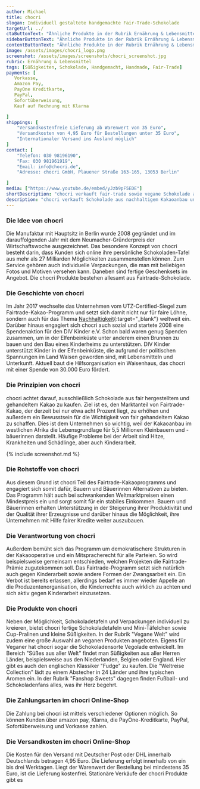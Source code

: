```yaml
---
author: Michael
title: chocri
slogan: Individuell gestaltete handgemachte Fair-Trade-Schokolade
targetUrl: ../
ctaButtonText: "Ähnliche Produkte in der Rubrik Ernährung & Lebensmittel"
sidebarButtonText: "Ähnliche Produkte in der Rubrik Ernährung & Lebensmittel"
contentButtonText: "Ähnliche Produkte in der Rubrik Ernährung & Lebensmittel"
image: /assets/images/chocri_logo.png
screenshot: /assets/images/screenshots/chocri_screenshot.jpg
rubric: Ernährung & Lebensmittel
tags: [Süßigkeiten, Schokolade, Handgemacht, Handmade, Fair-Trade]
payments: [
   Vorkasse,
   Amazon Pay,
   PayOne Kreditkarte,
   PayPal,
   Sofortüberweisung,
   Kauf auf Rechnung mit Klarna

]
shippings: [
    "Versandkostenfreie Lieferung ab Warenwert von 35 Euro",
    "Versandkosten von 4,95 Euro für Bestellungen unter 35 Euro",
    "Internationaler Versand ins Ausland möglich"
]
contact: [
    "Telefon: 030 98196190",
    "Fax: 030 981961919",
    "Email: info@chocri.de",
    "Adresse: chocri GmbH, Plauener Straße 163-165, 13053 Berlin"

]
media: ["https://www.youtube.de/embed/yJzb9pF5EDE"]
shortDescription: "chocri verkauft fair-trade sowie vegane Schokolade aus aller Welt und gestaltet handgemachte Geschenke nach individuellen Wünschen der Kunden"
description: "chocri verkauft Schokolade aus nachhaltigem Kakaoanbau und bezeichnet sich selbst als Deutschlands größte Online‑Confiserie. Der Marktführer von individualisierten Tafel-Schokoladen beliefert Privat- und Geschäftskunden in ganz Europa. chocri stellt Schokolade selbst her, verkauft aber auch andere namhafte Hersteller und Marken. chocri produziert Pralinen und Süßigkeiten, ist aber vor allem für seine handbestreuten Manufaktur-Schokoladen bekannt."
---
```


### Die Idee von chocri

Die Manufaktur mit Hauptsitz in Berlin wurde 2008 gegründet und im darauffolgenden Jahr mit dem Neumacher-Gründerpreis der Wirtschaftswoche ausgezeichnet. Das besondere Konzept von chocri besteht darin, dass Kunden sich online ihre persönliche Schokoladen-Tafel aus mehr als 27 Milliarden Möglichkeiten zusammenstellen können. Zum Service gehören auch individuelle Verpackungen, die man mit beliebigen Fotos und Motiven versehen kann. Daneben sind fertige Geschenksets im Angebot. Die chocri Produkte bestehen allesamt aus Fairtrade-Schokolade.

### Die Geschichte von chocri

Im Jahr 2017 wechselte das Unternehmen vom UTZ-Certified-Siegel zum Fairtrade-Kakao-Programm und setzt sich damit nicht nur für faire Löhne, sondern auch für das Thema [Nachhaltigkeit](https://www.chocri.de/infos/nachhaltige-schokolade){:target="_blank"} weltweit ein. Darüber hinaus engagiert sich chocri auch sozial und startete 2008 eine Spendenaktion für den DIV Kinder e.V. Schon bald waren genug Spenden zusammen, um in der Elfenbeinküste unter anderem einen Brunnen zu bauen und den Bau eines Kinderheims zu unterstützen. DIV Kinder unterstützt Kinder in der Elfenbeinküste, die aufgrund der politischen Spannungen im Land Waisen geworden sind, mit Lebensmitteln und Unterkunft. Aktuell baut die Hilfsorganisation ein Waisenhaus, das chocri mit einer Spende von 30.000 Euro fördert. 

### Die Prinzipien von chocri

chocri achtet darauf, ausschließlich Schokolade aus fair hergestelltem und gehandeltem Kakao zu kaufen. Ziel ist es, den Marktanteil von Fairtrade-Kakao, der derzeit bei nur etwa acht Prozent liegt, zu erhöhen und außerdem ein Bewusstsein für die Wichtigkeit von fair gehandeltem Kakao zu schaffen. Dies ist dem Unternehmen so wichtig, weil der Kakaoanbau im westlichen Afrika die Lebensgrundlage für 5,5 Millionen Kleinbauern und -bäuerinnen darstellt. Häufige Probleme bei der Arbeit sind Hitze, Krankheiten und Schädlinge, aber auch Kinderarbeit. 

{% include screenshot.md %}

### Die Rohstoffe von chocri

Aus diesem Grund ist chocri Teil des Fairtrade-Kakaoprogramms und engagiert sich somit dafür, Bauern und Bäuerinnen Alternativen zu bieten. Das Programm hält auch bei schwankenden Weltmarktpreisen einen Mindestpreis ein und sorgt somit für ein stabiles Einkommen. Bauern und Bäuerinnen erhalten Unterstützung in der Steigerung ihrer Produktivität und der Qualität ihrer Erzeugnisse und darüber hinaus die Möglichkeit, ihre Unternehmen mit Hilfe fairer Kredite weiter auszubauen.

### Die Verantwortung von chocri

Außerdem bemüht sich das Programm um demokratischere Strukturen in der Kakaooperative und ein Mitspracherecht für alle Parteien. So wird beispielsweise gemeinsam entschieden, welchen Projekten die Fairtrade-Prämie zugutekommen soll. Das Fairtrade-Programm setzt sich natürlich auch gegen Kinderarbeit sowie andere Formen der Zwangsarbeit ein. Ein Verbot ist bereits erlassen, allerdings bedarf es immer wieder Appelle an die Produzentenorganisation, die Kinderrechte auch wirklich zu achten und sich aktiv gegen Kinderarbeit einzusetzen. 

### Die Produkte von chocri

Neben der Möglichkeit, Schokoladetafeln und Verpackungen individuell zu kreieren, bietet chocri fertige Schokoladetafeln und Mini-Täfelchen sowie Cup-Pralinen und kleine Süßigkeiten. In der Rubrik "Vegane Welt" wird zudem eine große Auswahl an veganen Produkten angeboten. Eigens für Veganer hat chocri sogar die Schokoladensorte Vegolade entwickelt. Im Bereich "Süßes aus aller Welt" findet man Süßigkeiten aus aller Herren Länder, beispielsweise aus den Niederlanden, Belgien oder England. Hier gibt es auch den englischen Klassiker "Fudge" zu kaufen. Die "Weltreise Collection" lädt zu einem Abstecher in 24 Länder und ihre typischen Aromen ein. In der Rubrik "Fanshop Sweets" dagegen finden Fußball- und Schokoladenfans alles, was ihr Herz begehrt.

### Die Zahlungsarten im chocri Online-Shop

Die Zahlung bei chocri ist mittels verschiedener Optionen möglich. So können Kunden über amazon pay, Klarna, die PayOne-Kreditkarte, PayPal, Sofortüberweisung und Vorkasse zahlen. 

### Die Versandkosten im chocri Online-Shop

Die Kosten für den Versand mit Deutscher Post oder DHL innerhalb Deutschlands betragen 4,95 Euro. Die Lieferung erfolgt innerhalb von ein bis drei Werktagen. Liegt der Warenwert der Bestellung bei mindestens 35 Euro, ist die Lieferung kostenfrei. Stationäre Verkäufe der chocri Produkte gibt es 


